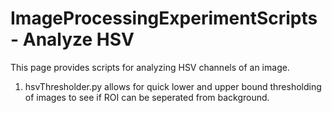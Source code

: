 # ImageProcessingExperimentScripts - Analyze HSV

This page provides scripts for analyzing HSV channels of an image.

1. hsvThresholder.py allows for quick lower and upper bound thresholding of images to see if ROI can be seperated from background. 